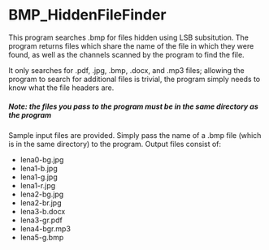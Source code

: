 # BMP_HiddenFileFinder
This program searches .bmp for files hidden using LSB subsitution.
The program returns files which share the name of the file in which they were found, as well as the channels 
scanned by the program to find the file.

It only searches for .pdf, .jpg, .bmp, .docx, and .mp3 files; allowing the program to search for additional files is trivial,
the program simply needs to know what the file headers are. 

##### Note: the files you pass to the program must be in the same directory as the program

Sample input files are provided. Simply pass the name of a .bmp file (which is in the same directory) to the program.
Output files consist of:
 - lena0-bg.jpg
 - lena1-b.jpg
 - lena1-g.jpg
 - lena1-r.jpg
 - lena2-bg.jpg
 - lena2-br.jpg
 - lena3-b.docx
 - lena3-gr.pdf
 - lena4-bgr.mp3
 - lena5-g.bmp
